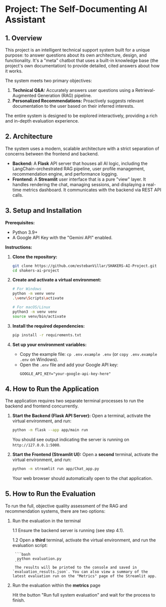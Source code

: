 # Project: The Self-Documenting AI Assistant

## 1. Overview
This project is an intelligent technical support system built for a unique purpose: to answer questions about its own architecture, design, and functionality. It's a "meta" chatbot that uses a built-in knowledge base (the project's own documentation) to provide detailed, cited answers about how it works.

The system meets two primary objectives:
1.  **Technical Q&A:** Accurately answers user questions using a Retrieval-Augmented Generation (RAG) pipeline.
2.  **Personalized Recommendations:** Proactively suggests relevant documentation to the user based on their inferred interests.

The entire system is designed to be explored interactively, providing a rich and in-depth evaluation experience.

## 2. Architecture
The system uses a modern, scalable architecture with a strict separation of concerns between the frontend and backend.

-   **Backend:** A **Flask** API server that houses all AI logic, including the LangChain-orchestrated RAG pipeline, user profile management, recommendation engine, and performance logging.
-   **Frontend:** A **Streamlit** user interface that is a pure "view" layer. It handles rendering the chat, managing sessions, and displaying a real-time metrics dashboard. It communicates with the backend via REST API calls.

  <!-- You can create a simple diagram and upload it -->

## 3. Setup and Installation

**Prerequisites:**
- Python 3.9+
- A Google API Key with the "Gemini API" enabled.

**Instructions:**

1.  **Clone the repository:**
    ```bash
    git clone https://github.com/estebanVillar/SHAKERS-AI-Project.git
    cd shakers-ai-project
    ```

2.  **Create and activate a virtual environment:**
    ```bash
    # For Windows
    python -m venv venv
    .\venv\Scripts\activate

    # For macOS/Linux
    python3 -m venv venv
    source venv/bin/activate
    ```

3.  **Install the required dependencies:**
    ```bash
    pip install -r requirements.txt
    ```

4.  **Set up your environment variables:**
    -   Copy the example file: `cp .env.example .env` (or `copy .env.example .env` on Windows).
    -   Open the `.env` file and add your Google API key:
        ```env
        GOOGLE_API_KEY="your-google-api-key-here"
        ```

## 4. How to Run the Application

The application requires two separate terminal processes to run the backend and frontend concurrently.

1.  **Start the Backend (Flask API Server):**
    Open a terminal, activate the virtual environment, and run:
    ```bash
    python -m flask --app app/main run
    ```
    You should see output indicating the server is running on `http://127.0.0.1:5000`.

2.  **Start the Frontend (Streamlit UI):**
    Open a **second** terminal, activate the virtual environment, and run:
    ```bash
    python -m streamlit run app/Chat_app.py
    ```
    Your web browser should automatically open to the chat application.

## 5. How to Run the Evaluation

To run the full, objective quality assessment of the RAG and recommendation systems, there are two options:
1. Run the evaluation in the terminal

    1.1  Ensure the backend server is running (see step 4.1).

    1.2  Open a **third** terminal, activate the virtual environment, and run the evaluation script:

        ```bash
         python evaluation.py
        ```
        The results will be printed to the console and saved in `evaluation_results.json`. You can also view a summary of the latest evaluation run on the "Metrics" page of the Streamlit app.

2. Run the evaluation within the **metrics** page

    Hit the button "Run full system evaluation" and wait for the process to finish.